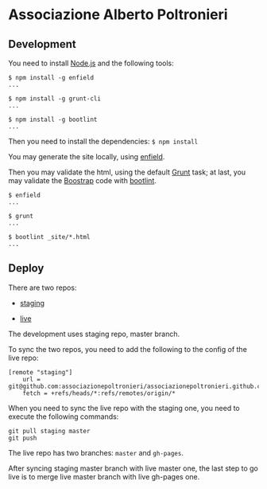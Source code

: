 Associazione Alberto Poltronieri
================================

Development
-----------

You need to install [Node.js](http://nodejs.org/) and the following tools:

```
$ npm install -g enfield
...

$ npm install -g grunt-cli
...

$ npm install -g bootlint
...
```

Then you need to install the dependencies: `$ npm install`

You may generate the site locally, using [enfield](https://github.com/fortes/enfield).

Then you may validate the html, using the default [Grunt](http://gruntjs.com/)
task; at last, you may validate the [Boostrap](http://getbootstrap.com/) code
with [bootlint](https://github.com/twbs/bootlint).

```
$ enfield
...

$ grunt
...

$ bootlint _site/*.html
...
```

Deploy
------

There are two repos:

- [staging](https://github.com/associazionepoltronieri/associazionepoltronieri.github.com)

- [live](https://github.com/associazionepoltronieri/associazionepoltronieri)

The development uses staging repo, master branch.

To sync the two repos, you need to add the following to the config of the live
repo:

```
[remote "staging"]
	url = git@github.com:associazionepoltronieri/associazionepoltronieri.github.com.git
	fetch = +refs/heads/*:refs/remotes/origin/*
```

When you need to sync the live repo with the staging one, you need to execute
the following commands:

```
git pull staging master
git push
```

The live repo has two branches: `master` and `gh-pages`.

After syncing staging master branch with live master one, the last step to go
live is to merge live master branch with live gh-pages one.
